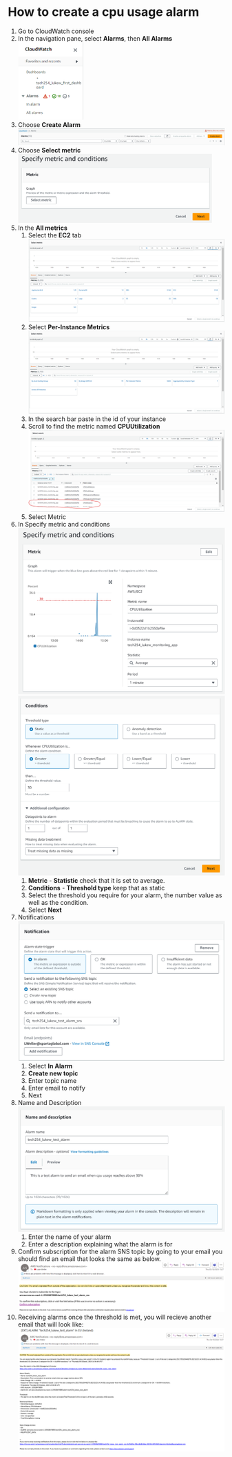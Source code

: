 # How to create a cpu usage alarm

1. Go to CloudWatch console
2. In the navigation pane, select **Alarms**, then **All Alarms**  
   <img height="180" src="images/all_alarms.png"/>
3. Choose **Create Alarm**  
![](images/create_alarm.png)
4. Choose **Select metric**  
   <img height="160" src="images/select_metric.png"/>
5. In the **All metrics**
   1. Select the **EC2** tab  
![](images/ec2.png)
   2. Select **Per-Instance Metrics**  
![](images/per_instance.png)
   3. In the search bar paste in the id of your instance
   4. Scroll to find the metric named **CPUUtilization**  
![](images/cpu_usage.png)
   5. Select Metric
6. In Specify metric and conditions
![](images/metric_conditions.png)
![](images/conditions.png)
   1. **Metric** - **Statistic** check that it is set to average.
   2. **Conditions** - **Threshold type** keep that as static
   3. Select the threshold you require for your alarm, the number value as well as the condition.
   4. Select **Next**
7. Notifications
![](images/notifications.png)
   1. Select **In Alarm**
   2. **Create new topic**
   3. Enter topic name
   4. Enter email to notify
   5. Next
8. Name and Description
![](images/name_desc.png)
   1. Enter the name of your alarm
   2. Enter a description explaining what the alarm is for
9. Confirm subscription for the alarm SNS topic by going to your email you should find an email that looks the same as below.
![](images/notification_confirm_email.png)
10. Receiving alarms once the threshold is met, you will recieve another email that will look like:
![](images/alarm_email.png)

